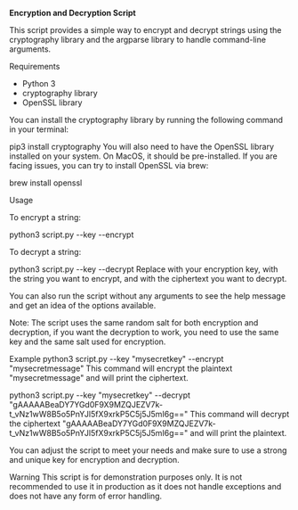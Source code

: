 **Encryption and Decryption Script**

This script provides a simple way to encrypt and decrypt strings using the cryptography library and the argparse library to handle command-line arguments.

Requirements
- Python 3
- cryptography library
- OpenSSL library

You can install the cryptography library by running the following command in your terminal:

pip3 install cryptography
You will also need to have the OpenSSL library installed on your system. On MacOS, it should be pre-installed. If you are facing issues, you can try to install OpenSSL via brew:

brew install openssl

Usage

To encrypt a string:

python3 script.py --key <key> --encrypt <string>

To decrypt a string:

python3 script.py --key <key> --decrypt <ciphertext>
Replace <key> with your encryption key, <string> with the string you want to encrypt, and <ciphertext> with the ciphertext you want to decrypt.

You can also run the script without any arguments to see the help message and get an idea of the options available.

Note: The script uses the same random salt for both encryption and decryption, if you want the decryption to work, you need to use the same key and the same salt used for encryption.

Example
python3 script.py --key "mysecretkey" --encrypt "mysecretmessage"
This command will encrypt the plaintext "mysecretmessage" and will print the ciphertext.

python3 script.py --key "mysecretkey" --decrypt "gAAAAABeaDY7YGd0F9X9MZQJEZV7k-t_vNz1wW8B5o5PnYJl5fX9xrkP5C5j5J5mI6g=="
This command will decrypt the ciphertext "gAAAAABeaDY7YGd0F9X9MZQJEZV7k-t_vNz1wW8B5o5PnYJl5fX9xrkP5C5j5J5mI6g==" and will print the plaintext.

You can adjust the script to meet your needs and make sure to use a strong and unique key for encryption and decryption.

Warning
This script is for demonstration purposes only. It is not recommended to use it in production as it does not handle exceptions and does not have any form of error handling.
